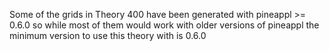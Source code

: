 Some of the grids in Theory 400 have been generated with pineappl >= 0.6.0
so while most of them would work with older versions of pineappl
the minimum version to use this theory with is 0.6.0
